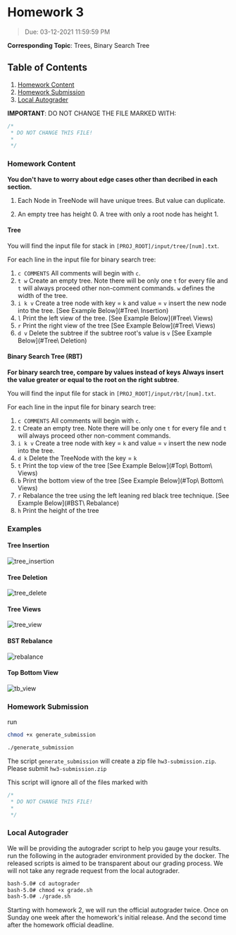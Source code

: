 # Homework 3

> Due: 03-12-2021 11:59:59 PM

**Corresponding Topic**:  Trees, Binary Search Tree

## Table of Contents

1. [Homework Content](<#Homework\ Content>)
2. [Homework Submission](<#Homework\ Submission>)
3. [Local Autograder](<#Local\ Autograder>)

**IMPORTANT**: DO NOT CHANGE THE FILE MARKED WITH:

```cpp
/*
 * DO NOT CHANGE THIS FILE!
 *
 */
```

### Homework Content

**You don't have to worry about edge cases other than decribed in each section.**

1. Each Node in TreeNode will have unique trees.  But value can duplicate.

2. An empty tree has height 0.  A tree with only a root node has height 1.

#### Tree

You will find the input file for stack in `[PROJ_ROOT]/input/tree/[num].txt`.

For each line in the input file for binary search tree:

1. `c COMMENTS` All comments will begin with `c`.
2. `t w` Create an empty tree.  Note there will be only one `t` for every file and `t` will always proceed other non-comment commands. ```w``` defines the width of the tree.
3. `i k v` Create a tree node with key = `k` and value = `v` insert the new node into the tree. [See Example Below](#Tree\ Insertion)
4. `l` Print the left view of the tree. [See Example Below](#Tree\ Views)
5. `r` Print the right view of the tree [See Example Below](#Tree\ Views)
6. `d v` Delete the subtree if the subtree root's value is `v` [See Example Below](#Tree\ Deletion)

#### Binary Search Tree (RBT)

**For binary search tree, compare by values instead of keys**
**Always insert the value greater or equal to the root on the right subtree**.

You will find the input file for stack in `[PROJ_ROOT]/input/rbt/[num].txt`.

For each line in the input file for binary search tree:

1. `c COMMENTS` All comments will begin with `c`.
2. `t` Create an empty tree.  Note there will be only one `t` for every file and `t` will always proceed other non-comment commands.
3. `i k v` Create a tree node with key = `k` and value = `v` insert the new node into the tree.
4. `d k` Delete the TreeNode with the key = `k`
5. `t` Print the top view of the tree [See Example Below](#Top\ Bottom\ Views)
6. `b` Print the bottom view of the tree [See Example Below](#Top\ Bottom\ Views)
7. `r` Rebalance the tree using the left leaning red black tree technique. [See Example Below](#BST\ Rebalance)
8. `h` Print the height of the tree

### Examples

#### Tree Insertion

![tree_insertion](assets/tree_insertion.png)

#### Tree Deletion

![tree_delete](assets/tree_delete.PNG)

#### Tree Views

![tree_view](assets/lr_tree_view.PNG)

#### BST Rebalance

![rebalance](assets/rebalance.PNG)

#### Top Bottom View

![tb_view](assets/bst_tb.PNG)


### Homework Submission

run

```bash
chmod +x generate_submission

./generate_submission
```

The script `generate_submission` will create a zip file `hw3-submission.zip`.
Please submit `hw3-submission.zip`

This script will ignore all of the files marked with

```cpp
/*
 * DO NOT CHANGE THIS FILE!
 *
 */
```

### Local Autograder

We will be providing the autograder script to help you gauge your results.
run the following in the autograder environment provided by the docker. The released scripts is aimed to be transparent about our grading process. We will not take any regrade request from the local autograder.

```txt
bash-5.0# cd autograder
bash-5.0# chmod +x grade.sh
bash-5.0# ./grade.sh
```

Starting with homework 2, we will run the official autograder twice. Once on Sunday one week after the homework's initial release. And the second time after the homework official deadline.
